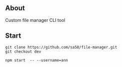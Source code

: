 ## About
Custom file manager CLI tool 

## Start
```
git clone https://github.com/sa58/file-manager.git
git checkout dev

npm start  -- --username=ann
```
